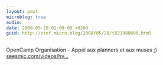 ```yaml
---
layout: post
microblog: true
audio: 
date: 2008-05-28 02:00:00 +0200
guid: http://xtof.micro.blog/2008/05/28/t821980096.html
---
```

OpenCamp Organisation - Appel aux planners et aux muses ;) [seesmic.com/videos/hv...](http://seesmic.com/videos/hv7is5LsYY)
